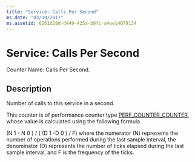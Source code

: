 ```yaml
---
title: "Service: Calls Per Second"
ms.date: "03/30/2017"
ms.assetid: 6261d28d-d449-425a-b9fc-a4ee14079134
---
```

# Service: Calls Per Second
Counter Name: Calls Per Second.  
  
## Description  
 Number of calls to this service in a second.  
  
 This counter is of performance counter type [PERF_COUNTER_COUNTER](https://docs.microsoft.com/previous-versions/windows/it-pro/windows-server-2003/cc740048(v=ws.10)), whose value is calculated using the following formula.  
  
 (N 1 - N 0 ) / ( (D 1 -D 0 ) / F) where the numerator (N) represents the number of operations performed during the last sample interval, the denominator (D) represents the number of ticks elapsed during the last sample interval, and F is the frequency of the ticks.
